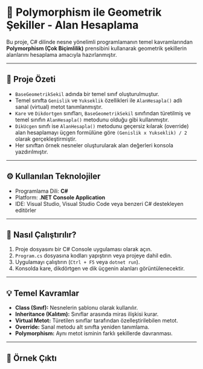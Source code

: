 # 📐 Polymorphism ile Geometrik Şekiller - Alan Hesaplama

Bu proje, C# dilinde nesne yönelimli programlamanın temel kavramlarından **Polymorphism (Çok Biçimlilik)** prensibini kullanarak geometrik şekillerin alanlarını hesaplama amacıyla hazırlanmıştır.

---

## 📝 Proje Özeti

- `BaseGeometrikSekil` adında bir temel sınıf oluşturulmuştur.
- Temel sınıfta `Genislik` ve `Yukseklik` özellikleri ile `AlanHesapla()` adlı sanal (virtual) metot tanımlanmıştır.
- `Kare` ve `Dikdortgen` sınıfları, `BaseGeometrikSekil` sınıfından türetilmiş ve temel sınıfın `AlanHesapla()` metodunu olduğu gibi kullanmıştır.
- `DikUcgen` sınıfı ise `AlanHesapla()` metodunu geçersiz kılarak (override) alan hesaplamayı üçgen formülüne göre `(Genislik x Yukseklik) / 2` olarak gerçekleştirmiştir.
- Her sınıftan örnek nesneler oluşturularak alan değerleri konsola yazdırılmıştır.

---

## ⚙️ Kullanılan Teknolojiler

- Programlama Dili: **C#**
- Platform: **.NET Console Application**
- IDE: Visual Studio, Visual Studio Code veya benzeri C# destekleyen editörler

---

## 🚀 Nasıl Çalıştırılır?

1. Proje dosyasını bir C# Console uygulaması olarak açın.
2. `Program.cs` dosyasına kodları yapıştırın veya projeye dahil edin.
3. Uygulamayı çalıştırın (`Ctrl + F5` veya `dotnet run`).
4. Konsolda kare, dikdörtgen ve dik üçgenin alanları görüntülenecektir.

---

## 💡 Temel Kavramlar

- **Class (Sınıf):** Nesnelerin şablonu olarak kullanılır.
- **Inheritance (Kalıtım):** Sınıflar arasında miras ilişkisi kurar.
- **Virtual Metot:** Türetilen sınıflar tarafından özelleştirilebilen metot.
- **Override:** Sanal metodu alt sınıfta yeniden tanımlama.
- **Polymorphism:** Aynı metot isminin farklı şekillerde davranması.

---

## 📖 Örnek Çıktı

